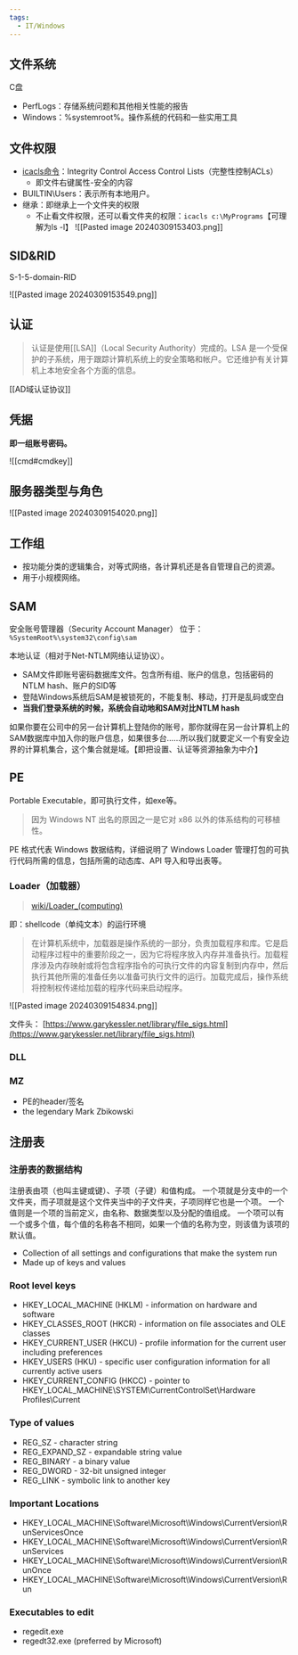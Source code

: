 ```yaml
---
tags:
  - IT/Windows
---
```

## 文件系统

C盘
- PerfLogs：存储系统问题和其他相关性能的报告
- Windows：%systemroot%。操作系统的代码和一些实用工具

## 文件权限

- [icacls命令](https://learn.microsoft.com/en-us/windows-server/administration/windows-commands/icacls)：Integrity Control Access Control Lists（完整性控制ACLs）
	- 即文件右键属性-安全的内容
- BUILTIN\Users：表示所有本地用户。
- 继承：即继承上一个文件夹的权限
	- 不止看文件权限，还可以看文件夹的权限：`icacls c:\MyPrograms`【可理解为ls -l】
![[Pasted image 20240309153403.png]]


## SID&RID

S-1-5-domain-RID

![[Pasted image 20240309153549.png]]

## 认证

> 认证是使用[[LSA]]（Local Security Authority）完成的。LSA 是一个受保护的子系统，用于跟踪计算机系统上的安全策略和帐户。它还维护有关计算机上本地安全各个方面的信息。

[[AD域认证协议]]



## 凭据

**即一组账号密码。**

![[cmd#cmdkey]]




## 服务器类型与角色

![[Pasted image 20240309154020.png]]




## 工作组

- 按功能分类的逻辑集合，对等式网络，各计算机还是各自管理自己的资源。
- 用于小规模网络。

## SAM

安全账号管理器（Security Account Manager）
位于：`%SystemRoot%\system32\config\sam`

本地认证（相对于Net-NTLM网络认证协议）。

- SAM文件即账号密码数据库文件。包含所有组、账户的信息，包括密码的NTLM hash、账户的SID等
- 登陆Windows系统后SAM是被锁死的，不能复制、移动，打开是乱码或空白
- **当我们登录系统的时候，系统会自动地和SAM对比NTLM hash**

如果你要在公司中的另一台计算机上登陆你的账号，那你就得在另一台计算机上的SAM数据库中加入你的账户信息，如果很多台……所以我们就要定义一个有安全边界的计算机集合，这个集合就是域。【即把设置、认证等资源抽象为中介】



## PE

Portable Executable，即可执行文件，如exe等。

> 因为 Windows NT 出名的原因之一是它对 x86 以外的体系结构的可移植性。

PE 格式代表 Windows 数据结构，详细说明了 Windows Loader 管理打包的可执行代码所需的信息，包括所需的动态库、API 导入和导出表等。

### Loader（加载器）

> [wiki/Loader_(computing)](https://en.wikipedia.org/wiki/Loader_(computing))

即：shellcode（单纯文本）的运行环境

> 在计算机系统中，加载器是操作系统的一部分，负责加载程序和库。它是启动程序过程中的重要阶段之一，因为它将程序放入内存并准备执行。加载程序涉及内存映射或将包含程序指令的可执行文件的内容复制到内存中，然后执行其他所需的准备任务以准备可执行文件的运行。加载完成后，操作系统将控制权传递给加载的程序代码来启动程序。

![[Pasted image 20240309154834.png]]

文件头： [https://www.garykessler.net/library/file_sigs.html](https://www.garykessler.net/library/file_sigs.html)



### DLL





### MZ

- PE的header/签名
- the legendary Mark Zbikowski



## 注册表

### 注册表的数据结构

注册表由项（也叫主键或键）、子项（子键）和值构成。
一个项就是分支中的一个文件夹，而子项就是这个文件夹当中的子文件夹，子项同样它也是一个项。
一个值则是一个项的当前定义，由名称、数据类型以及分配的值组成。
一个项可以有一个或多个值，每个值的名称各不相同，如果一个值的名称为空，则该值为该项的默认值。



- Collection of all settings and configurations that make the system run
- Made up of keys and values

### Root level keys

- HKEY_LOCAL_MACHINE (HKLM) - information on hardware and software
- HKEY_CLASSES_ROOT (HKCR) - information on file associates and OLE classes
- HKEY_CURRENT_USER (HKCU) - profile information for the current user including preferences
- HKEY_USERS (HKU) - specific user configuration information for all currently active users
- HKEY_CURRENT_CONFIG (HKCC) - pointer to HKEY_LOCAL_MACHINE\SYSTEM\CurrentControlSet\Hardware Profiles\Current

### Type of values

- REG_SZ - character string
- REG_EXPAND_SZ - expandable string value
- REG_BINARY - a binary value
- REG_DWORD - 32-bit unsigned integer
- REG_LINK - symbolic link to another key

### Important Locations

- HKEY_LOCAL_MACHINE\Software\Microsoft\Windows\CurrentVersion\RunServicesOnce
- HKEY_LOCAL_MACHINE\Software\Microsoft\Windows\CurrentVersion\RunServices
- HKEY_LOCAL_MACHINE\Software\Microsoft\Windows\CurrentVersion\RunOnce
- HKEY_LOCAL_MACHINE\Software\Microsoft\Windows\CurrentVersion\Run

### Executables to edit

- regedit.exe
- regedt32.exe (preferred by Microsoft)




